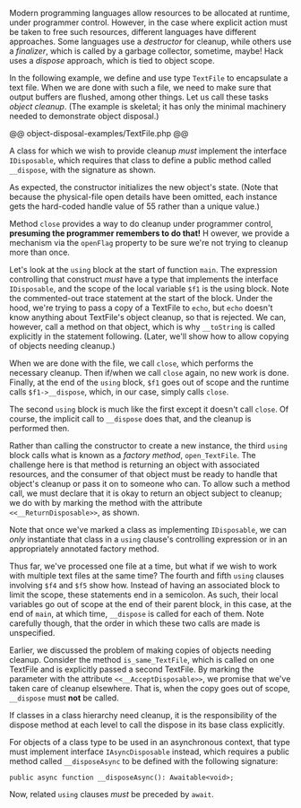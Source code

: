 Modern programming languages allow resources to be allocated at runtime, under programmer control. However, in the case where
explicit action must be taken to free such resources, different languages have different approaches. Some languages use a
*destructor* for cleanup, while others use a *finalizer*, which is called by a garbage collector, sometime, maybe! Hack uses
a *dispose* approach, which is tied to object scope.

In the following example, we define and use type `TextFile` to encapsulate a text file. When we are done with such a file,
we need to make sure that output buffers are flushed, among other things. Let us call these tasks *object cleanup*.  (The
example is skeletal; it has only the minimal machinery needed to demonstrate object disposal.)

@@ object-disposal-examples/TextFile.php @@

A class for which we wish to provide cleanup *must* implement the interface `IDisposable`, which requires that class to
define a public method called `__dispose`, with the signature as shown.

As expected, the constructor initializes the new object's state. (Note that because the physical-file open details have been
omitted, each instance gets the hard-coded handle value of 55 rather than a unique value.)

Method `close` provides a way to do cleanup under programmer control, **presuming the programmer remembers to do that!** H
owever, we provide a mechanism via the `openFlag` property to be sure we're not trying to cleanup more than once.

Let's look at the `using` block at the start of function `main`. The expression controlling that construct *must* have a type
that implements the interface `IDisposable`, and the scope of the local variable `$f1` is the using block.  Note the commented-out
trace statement at the start of the block. Under the hood, we're trying to pass a copy of a TextFile to `echo`, but `echo`
doesn't know anything about TextFile's object cleanup, so that is rejected. We can, however, call a method on that object,
which is why `__toString` is called explicitly in the statement following. (Later, we'll show how to allow copying of objects
needing cleanup.)

When we are done with the file, we call `close`, which performs the necessary cleanup. Then if/when we call `close` again, no
new work is done. Finally, at the end of the `using` block, `$f1` goes out of scope and the runtime calls `$f1->__dispose`,
which, in our case, simply calls `close`.

The second `using` block is much like the first except it doesn't call `close`. Of course, the implicit call to `__dispose`
does that, and the cleanup is performed then.

Rather than calling the constructor to create a new instance, the third `using` block calls what is known as a *factory method*,
`open_TextFile`. The challenge here is that method is returning an object with associated resources, and the consumer of that
object must be ready to handle that object's cleanup or pass it on to someone who can. To allow such a method call, we must
declare that it is okay to return an object subject to cleanup; we do with by marking the method with the attribute
`<<__ReturnDisposable>>`, as shown.

Note that once we've marked a class as implementing `IDisposable`, we can *only* instantiate that class in a `using`
clause's controlling expression or in an appropriately annotated factory method.

Thus far, we've processed one file at a time, but what if we wish to work with multiple text files at the same time? The
fourth and fifth `using` clauses involving `$f4` and `$f5` show how. Instead of having an associated block to limit the scope,
these statements end in a semicolon. As such, their local variables go out of scope at the end of their parent block, in this
case, at the end of `main`, at which time, `__dispose` is called for each of them. Note carefully though, that the order in which
these two calls are made is unspecified.

Earlier, we discussed the problem of making copies of objects needing cleanup. Consider the method `is_same_TextFile`, which is
called on one TextFile and is explicitly passed a second TextFile.  By marking the parameter with the attribute `<<__AcceptDisposable>>`,
we promise that we've taken care of cleanup elsewhere. That is, when the copy goes out of scope, `__dispose` must **not** be called.

If classes in a class hierarchy need cleanup, it is the responsibility of the dispose method at each level to call the dispose
in its base class explicitly.

For objects of a class type to be used in an asynchronous context, that type must implement interface `IAsyncDisposable` instead,
which requires a public method called `__disposeAsync` to be defined with the following signature:

```Hack
public async function __disposeAsync(): Awaitable<void>;
```

Now, related `using` clauses *must* be preceded by `await`.

